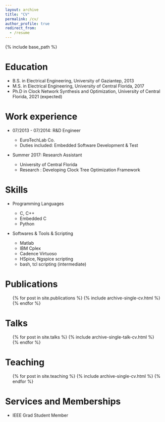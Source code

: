 ```yaml
---
layout: archive
title: "CV"
permalink: /cv/
author_profile: true
redirect_from:
  - /resume
---
```


{% include base_path %}

Education
======
* B.S. in Electrical Engineering, University of Gaziantep, 2013
* M.S. in Electrical Engineering, University of Central Florida, 2017
* Ph.D in Clock Network Synthesis and Optimization, University of Central Florida, 2021 (expected)

Work experience
======
* 07/2013 - 07/2014: R&D Engineer
  * EuroTechLab Co.
  * Duties included: Embedded Software Development & Test 

* Summer 2017: Research Assistant
  * University of Central Florida
  * Research : Developing Clock Tree Optimization Framework
  
Skills
======
* Programming Languages
  * C, C++
  * Embedded C
  * Python
  
* Softwares & Tools & Scripting
  * Matlab
  * IBM Cplex
  * Cadence Virtuoso
  * HSpice, Ngspice scripting
  * bash, tcl scripting (intermediate)


Publications
======
  <ul>{% for post in site.publications %}
    {% include archive-single-cv.html %}
  {% endfor %}</ul>
  
Talks
======
  <ul>{% for post in site.talks %}
    {% include archive-single-talk-cv.html %}
  {% endfor %}</ul>
  
Teaching
======
  <ul>{% for post in site.teaching %}
    {% include archive-single-cv.html %}
  {% endfor %}</ul>
  
Services and Memberships
======
* IEEE Grad Student Member
